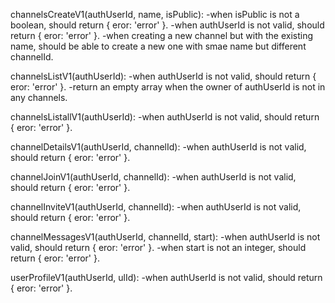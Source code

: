channelsCreateV1(authUserId, name, isPublic):
-when isPublic is not a boolean, should return { eror: 'error' }.
-when authUserId is not valid, should return { eror: 'error' }.
-when creating a new channel but with the existing name, should be able to create a new one with smae name but different channelId.

channelsListV1(authUserId):
-when authUserId is not valid, should return { eror: 'error' }.
-return an empty array when the owner of authUserId is not in any channels.

channelsListallV1(authUserId):
-when authUserId is not valid, should return { eror: 'error' }.

channelDetailsV1(authUserId, channelId):
-when authUserId is not valid, should return { eror: 'error' }.

channelJoinV1(authUserId, channelId):
-when authUserId is not valid, should return { eror: 'error' }.

channelInviteV1(authUserId, channelId):
-when authUserId is not valid, should return { eror: 'error' }.

channelMessagesV1(authUserId, channelId, start):
-when authUserId is not valid, should return { eror: 'error' }.
-when start is not an integer, should return { eror: 'error' }.

userProfileV1(authUserId, ulId):
-when authUserId is not valid, should return { eror: 'error' }.

